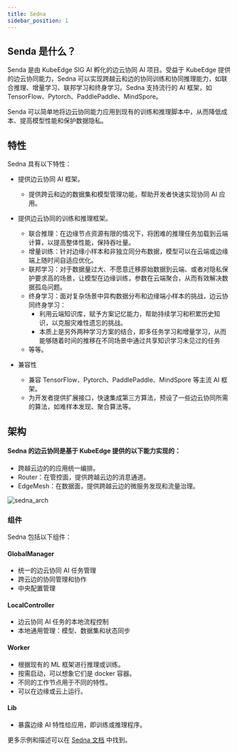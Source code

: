 ```yaml
---
title: Sedna
sidebar_position: 1
---
```


## Senda 是什么？

Senda 是由 KubeEdge SIG AI 孵化的边云协同 AI 项目。受益于 KubeEdge 提供的边云协同能力，Sedna 可以实现跨越云和边的协同训练和协同推理能力，如联合推理、增量学习、联邦学习和终身学习。Sedna 支持流行的 AI 框架，如 TensorFlow、Pytorch、PaddlePaddle、MindSpore。

Senda 可以简单地将边云协同能力应用到现有的训练和推理脚本中，从而降低成本、提高模型性能和保护数据隐私。


## 特性

Sedna 具有以下特性：

* 提供边云协同 AI 框架。
  * 提供跨云和边的数据集和模型管理功能，帮助开发者快速实现协同 AI 应用。

* 提供边云协同的训练和推理框架。
  * 联合推理：在边缘节点资源有限的情况下，将困难的推理任务加载到云端计算，以提高整体性能，保持吞吐量。
  * 增量训练：针对边缘小样本和非独立同分布数据，模型可以在云端或边缘端上随时间自适应优化。
  * 联邦学习：对于数据量过大、不愿意迁移原始数据到云端、或者对隐私保护要求高的场景，让模型在边缘训练，参数在云端聚合，从而有效解决数据孤岛问题。
  * 终身学习：面对复杂场景中异构数据分布和边缘端小样本的挑战，边云协同终身学习：
    * 利用云端知识库，赋予方案记忆能力，帮助持续学习和积累历史知识，以克服灾难性遗忘的挑战。
    * 本质上是另外两种学习方案的结合，即多任务学习和增量学习，从而能够随着时间的推移在不同场景中通过共享知识学习未见过的任务
  * 等等。

* 兼容性
  * 兼容 TensorFlow、Pytorch、PaddlePaddle、MindSpore 等主流 AI 框架。
  * 为开发者提供扩展接口，快速集成第三方算法，预设了一些边云协同所需的算法，如难样本发现、聚合算法等。


## 架构
#### Sedna 的边云协同是基于 KubeEdge 提供的以下能力实现的：
* 跨越云边的的应用统一编排。
* Router：在管控面，提供跨越云边的消息通道。
* EdgeMesh：在数据面，提供跨越云边的微服务发现和流量治理。



![sedna_arch](/img/subproject/sedna_arch.png)


### 组件
Sedna 包括以下组件：

#### GlobalManager
* 统一的边云协同 AI 任务管理
* 跨云边的协同管理和协作
* 中央配置管理

#### LocalController
* 边云协同 AI 任务的本地流程控制
* 本地通用管理：模型、数据集和状态同步


#### Worker
* 根据现有的 ML 框架进行推理或训练。
* 按需启动，可以想象它们是 docker 容器。
* 不同的工作节点用于不同的特性。
* 可以在边缘或云上运行。


#### Lib
* 暴露边缘 AI 特性给应用，即训练或推理程序。


更多示例和描述可以在 [Sedna 文档](https://sedna.readthedocs.io/en/latest/) 中找到。

